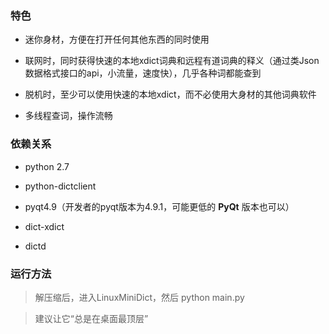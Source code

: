### 特色 ###

  * 迷你身材，方便在打开任何其他东西的同时使用

  * 联网时，同时获得快速的本地xdict词典和远程有道词典的释义（通过类Json数据格式接口的api，小流量，速度快），几乎各种词都能查到

  * 脱机时，至少可以使用快速的本地xdict，而不必使用大身材的其他词典软件

  * 多线程查词，操作流畅

### 依赖关系 ###

  * python 2.7

  * python-dictclient

  * pyqt4.9（开发者的pyqt版本为4.9.1，可能更低的 **PyQt** 版本也可以）

  * dict-xdict

  * dictd

### 运行方法 ###

> 解压缩后，进入LinuxMiniDict，然后 python main.py

> 建议让它“总是在桌面最顶层”